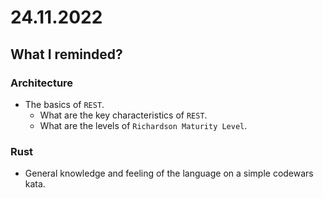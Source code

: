 # 24.11.2022

## What I reminded?

### Architecture

- The basics of `REST`.
  - What are the key characteristics of `REST`.
  - What are the levels of `Richardson Maturity Level`.

### Rust

- General knowledge and feeling of the language on a simple codewars kata.